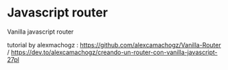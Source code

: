 # Javascript router

Vanilla javascript router

tutorial by alexmachogz : https://github.com/alexcamachogz/Vanilla-Router / https://dev.to/alexcamachogz/creando-un-router-con-vanilla-javascript-27pl
